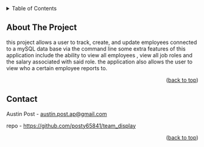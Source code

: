 <!-- TABLE OF CONTENTS -->
<details>
  <summary>Table of Contents</summary>
  <ol>
    <li>
      <a href="#about-the-project">About The Project</a>
      <ul>
        <li><a href="#built-with">Built With</a></li>
      </ul>
    </li>
    <li>
      <a href="#getting-started">Getting Started</a>
      <ul>
        <li><a href="#prerequisites">Prerequisites</a></li>
        <li><a href="#installation">Installation</a></li>
      </ul>
    </li>
    <li><a href="#usage">Usage</a></li>
    <li><a href="#roadmap">Roadmap</a></li>
    <li><a href="#contributing">Contributing</a></li>
    <li><a href="#license">License</a></li>
    <li><a href="#contact">Contact</a></li>
    <li><a href="#acknowledgments">Acknowledgments</a></li>
  </ol>
</details>



<!-- ABOUT THE PROJECT -->
## About The Project
this project allows a user to track, create, and update employees connected to a mySQL data base via the command line 
some extra features of this application include 
the ability to view all employees , view all job roles and the salary associated with said role.
the application also allows the user to view who a certain employee reports to.
 


<p align="right">(<a href="#readme-top">back to top</a>)</p>


<!-- CONTACT -->
## Contact

Austin Post  - austin.post.ap@gmail.com

repo - https://github.com/posty65841/team_display

<p align="right">(<a href="#readme-top">back to top</a>)</p>